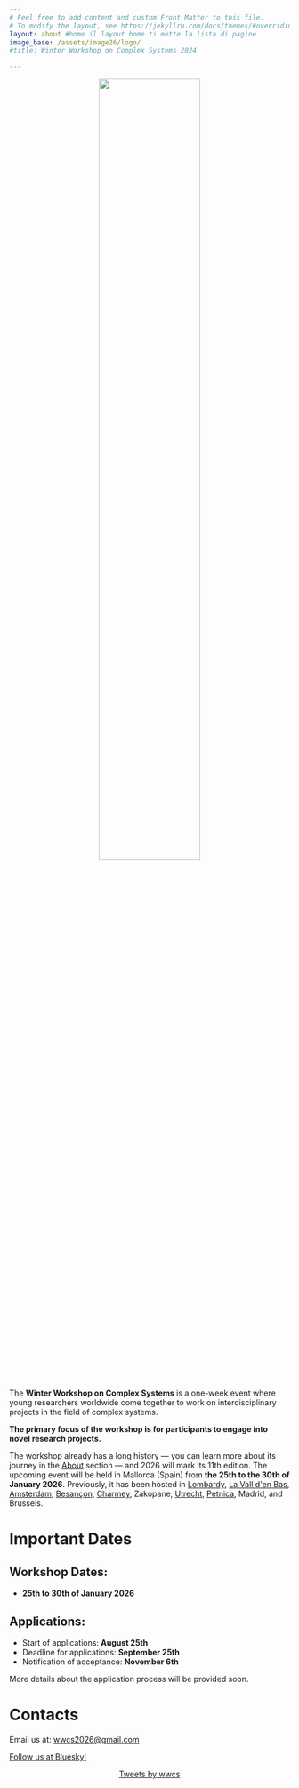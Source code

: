 ```yaml
---
# Feel free to add content and custom Front Matter to this file.
# To modify the layout, see https://jekyllrb.com/docs/themes/#overriding-theme-defaults
layout: about #home il layout home ti mette la lista di pagine
image_base: /assets/image26/logo/
#title: Winter Workshop on Complex Systems 2024

---
```


<center>
<img src="{{ page.image_base }}logo_no.png" width="60%"/>
</center>

The **Winter Workshop on Complex Systems** is a one-week event where young researchers worldwide come together to work on interdisciplinary projects  in the field of complex systems.

**The primary focus of the workshop is for participants to engage into novel research projects.**

The workshop already has a long history — you can learn more about its journey in the [About](https://wwcs2026.github.io/about) section — and 2026 will mark its 11th edition. The upcoming event will be held in Mallorca (Spain) from **the 25th to the 30th of January 2026**. Previously, it has been hosted in [Lombardy](https://wwcs2025.github.io/), [La Vall d'en Bas](https://wwcs2024.github.io/), [Amsterdam](https://wwcs2023.github.io/), [Besançon](https://wwcs2022.github.io/), [Charmey](https://wwcs2020.github.io/), Zakopane, [Utrecht](https://wwcs2018.github.io/), [Petnica](https://wwcs2017ed.wixsite.com/wwcs), Madrid, and Brussels.

# Important Dates

## Workshop Dates:

-   **25th to 30th of January 2026**

## Applications:

- Start of applications: **August 25th**
- Deadline for applications: **September 25th**
- Notification of acceptance: **November 6th**

<!-- The application form is available [here](https://forms.gle/wUn8vCVpjqXkvCjd9). -->
More details about the application process will be provided soon.

# Contacts

Email us at: [wwcs2026@gmail.com](mailto:wwcs2026@gmail.com)

[Follow us at Bluesky!](https://bsky.app/profile/wwcs.bsky.social)

 <!-- Twitter: "@winter_complex" -->

<center>

<a class="twitter-timeline" data-width="300" data-height="550" href="https://twitter.com/winter_complex">Tweets by wwcs</a> <script async src="https://platform.twitter.com/widgets.js" charset="utf-8"></script> 

</center>
